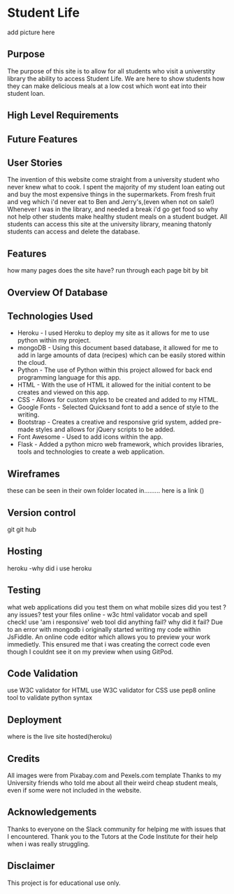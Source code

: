 # Student Life
add picture here

## Purpose
The purpose of this site is to allow for all students who visit a universtity library the ability to access Student Life. We are here to show students how they can make 
delicious meals at a low cost which wont eat into their student loan. 
## High Level Requirements

## Future Features

## User Stories
The invention of this website come straight from a university student who never knew what to cook. I spent the majority of my student 
loan eating out and buy the most expensive things in the supermarkets. From fresh fruit and veg which i'd never eat to Ben and Jerry's,(even when not on sale!)
Whenever I was in the library, and needed a break i'd go get food so why not help other students make healthy student meals on a 
student budget. All students can access this site at the university library, meaning thatonly students can access and delete the database.

## Features
how many pages does the site have? run through each page bit by bit

## Overview Of Database
## Technologies Used
- Heroku - I used Heroku to deploy my site as it allows for me to use python within my project.
- mongoDB - Using this document based database, it allowed for me to add in large amounts of data (recipes) which can be easily stored within the cloud.
- Python - The use of Python within this project allowed for back end programming language for this app.
- HTML - With the use of HTML it allowed for the initial content to be creates and viewed on this app.
- CSS - Allows for custom styles to be created and added to my HTML.
- Google Fonts - Selected Quicksand font to add a sence of style to the writing. 
- Bootstrap - Creates a creative and responsive grid system, added pre-made styles and allows for jQuery scripts to be added.
- Font Awesome - Used to add icons within the app.
- Flask - Added a python micro web framework, which provides libraries, tools and technologies to create a web application.


## Wireframes
these can be seen in their own folder located in......... here is a link ()
## Version control
git
git hub
## Hosting
heroku -why did i use heroku
## Testing
what web applications did you test them on
what mobile sizes did you test ? any issues?
test your files online - w3c html validator
vocab and spell check!
use 'am i responsive' web tool
did anything fail? why did it fail?
Due to an error with mongodb i originally started writing my code within JsFiddle. An online code editor which allows you to preview your work immedietly.
This ensured me that i was creating the correct code even though I couldnt see it on my preview when using GitPod.
## Code Validation
use W3C validator for HTML
use W3C validator for CSS
use pep8 online tool to validate python syntax
## Deployment
where is the live site hosted(heroku)
## Credits
All images were from Pixabay.com and Pexels.com
template
Thanks to my University friends who told me about all their weird cheap student meals, even if some were not included in the website.
## Acknowledgements
Thanks to everyone on the Slack community for helping me with issues that I encountered.
Thank you to the Tutors at the Code Institute for their help when i was really struggling.
## Disclaimer
This project is for educational use only.